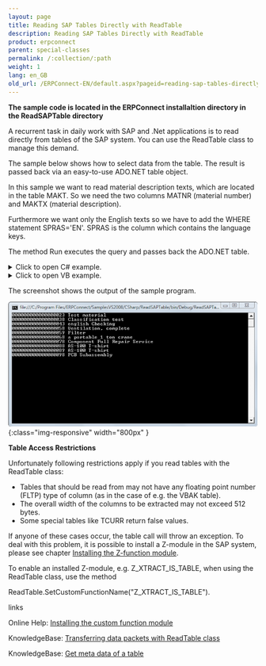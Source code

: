 ```yaml
---
layout: page
title: Reading SAP Tables Directly with ReadTable
description: Reading SAP Tables Directly with ReadTable
product: erpconnect
parent: special-classes
permalink: /:collection/:path
weight: 1
lang: en_GB
old_url: /ERPConnect-EN/default.aspx?pageid=reading-sap-tables-directly-with-readtable
---
```


**The sample code is located in the ERPConnect installaltion directory in the ReadSAPTable directory**

A recurrent task in daily work with SAP and .Net applications is to read directly from tables of the SAP system. You can use the ReadTable class to manage this demand.

The sample below shows how to select data from the table. The result is passed back via an easy-to-use ADO.NET table object.

In this sample we want to read material description texts, which are located in the table MAKT. So we need the two columns MATNR (material number) and MAKTX (material description).

Furthermore we want only the English texts so we have to add the WHERE statement SPRAS='EN'. SPRAS is the column which contains the language keys.

The method Run executes the query and passes back the ADO.NET table.


<details>
<summary>Click to open C# example.</summary>
{% highlight csharp %}
using System; 
using ERPConnect; 
using ERPConnect.Utils; 
using System.Data; 
     
class Class1
{ 
   static void Main(string[] args) 
   { 
        using(R3Connection con = new R3Connection("hamlet",11,"theobald","pw","DE","800"))
        {
            con.Open(false);
            ReadTable table = new ReadTable(con); 
            table.AddField("MATNR"); 
            table.AddField("MAKTX"); 
            table.AddCriteria("SPRAS = 'EN'");
            table.AddCriteria("AND MATNR LIKE '%23'");
            table.TableName = "MAKT"; 
            table.RowCount = 10; 
         
            table.Run(); 
         
            DataTable resulttable = table.Result; 
         
            for(int i=0; i < resulttable.Rows.Count;i++) 
            { 
                Console.WriteLine( 
                 resulttable.Rows[i]["MATNR"].ToString() + " " + 
                 resulttable.Rows[i]["MAKTX"].ToString()); 
            }
          
            Console.ReadLine(); 
        }
    }
}
{% endhighlight %}
</details>

<details>
<summary>Click to open VB example.</summary>
{% highlight visualbasic %}
Module Module1 
     
   Sub Main() 
     
      Using con As New R3Connection 
          con.Host = "Hamlet"
          con.SystemNumber = 11 
          con.UserName = "Theobald"
          con.Password = "pw"
          con.Client = "800"
          con.Language = "DE"
         
          con.Open(False) 
         
          Dim table As New ReadTable(con) 
         
          table.AddField("MATNR") 
          table.AddField("MAKTX") 
          table.AddCriteria("SPRAS = 'EN'")
          table.AddCriteria("AND MATNR LIKE '%23'")
                  
          table.TableName = "MAKT"
         
          table.RowCount = 10 
         
           table.Run() 
         
           Dim resulttable As DataTable resulttable = table.Result 
         
           Dim i As Integer
           For i = 0 To resulttable.Rows.Count - 1 
              Console.WriteLine( _ CStr(resulttable.Rows(i)(0)) + " " + _ 
                 CStr(resulttable.Rows(i)(1))) 
           Next
         
           Console.ReadLine() 
        End Using
   End Sub
End Module
{% endhighlight %}
</details>

The screenshot shows the output of the sample program. 

![ReadTable-Console](/img/content/ReadTable-Console.png){:class="img-responsive" width="800px" }

**Table Access Restrictions**

Unfortunately following restrictions apply if you read tables with the ReadTable class:
- Tables that should be read from may not have any floating point number (FLTP) type of column (as in the case of e.g. the VBAK table). 
- The overall width of the columns to be extracted may not exceed 512 bytes. 
- Some special tables like TCURR return false values.

If anyone of these cases occur, the table call will throw an exception. To deal with this problem, it is possible to install a Z-module in the SAP system, please see chapter  [Installing the Z-function module](https://help.theobald-software.com/SAPCustomizing-EN/default.aspx?pageid=table-restrictions).

To enable an installed Z-module, e.g. Z_XTRACT_IS_TABLE, when using the ReadTable class, use the method

ReadTable.SetCustomFunctionName("Z_XTRACT_IS_TABLE"). 

links

Online Help: [Installing the custom function module](https://help.theobald-software.com/SAPCustomizing-EN/default.aspx?pageid=table-restrictions)

KnowledgeBase: [Transferring data packets with ReadTable class](https://my.theobald-software.com/index.php?/Knowledgebase/Article/View/29/28/transferring-data-packets-with-readtable-class)

KnowledgeBase: [Get meta data of a table](https://my.theobald-software.com/index.php?/Knowledgebase/Article/View/45/28/get-meta-data-of-a-table)

 